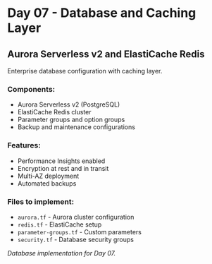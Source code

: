 # Day 07 - Database and Caching Layer

## Aurora Serverless v2 and ElastiCache Redis

Enterprise database configuration with caching layer.

### Components:
- Aurora Serverless v2 (PostgreSQL)
- ElastiCache Redis cluster
- Parameter groups and option groups
- Backup and maintenance configurations

### Features:
- Performance Insights enabled
- Encryption at rest and in transit
- Multi-AZ deployment
- Automated backups

### Files to implement:
- `aurora.tf` - Aurora cluster configuration
- `redis.tf` - ElastiCache setup
- `parameter-groups.tf` - Custom parameters
- `security.tf` - Database security groups

*Database implementation for Day 07.*
